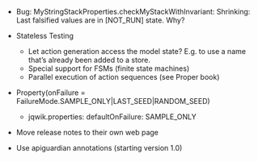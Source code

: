 - Bug: MyStringStackProperties.checkMyStackWithInvariant:
  Shrinking: Last falsified values are in [NOT_RUN] state. Why?

- Stateless Testing
    - Let action generation access the model state?
      E.g. to use a name that’s already been added to a store.
    - Special support for FSMs (finite state machines)
    - Parallel execution of action sequences (see Proper book)

- Property(onFailure = FailureMode.SAMPLE_ONLY|LAST_SEED|RANDOM_SEED)
  - jqwik.properties: defaultOnFailure: SAMPLE_ONLY

- Move release notes to their own web page

- Use apiguardian annotations (starting version 1.0)

